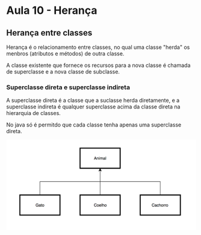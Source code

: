 # Aula 10 - Herança

## Herança entre classes

Herança é o relacionamento entre classes, no qual uma classe "herda" os menbros (atributos e métodos) de outra classe.

A classe existente que fornece os recursos para a nova classe é chamada de superclasse e a nova classe de subclasse.

### Superclasse direta e superclasse indireta

A superclasse direta é a classe que a suclasse herda diretamente, e a superclasse indireta é qualquer superclasse acima da classe direta na hierarquia de classes.

No java só é permitdo que cada classe tenha apenas uma superclasse direta.

![herança de classes](image.png)
